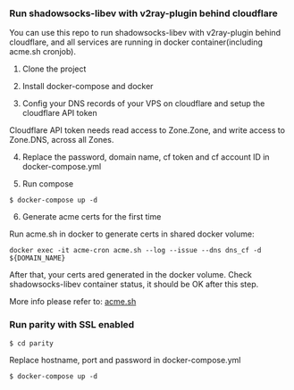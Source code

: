 ### Run shadowsocks-libev with v2ray-plugin behind cloudflare

You can use this repo to run shadowsocks-libev with v2ray-plugin behind cloudflare, and all services are running in docker container(including acme.sh cronjob).

1. Clone the project

2. Install docker-compose and docker

3. Config your DNS records of your VPS on cloudflare and setup the cloudflare API token

Cloudflare API token needs read access to Zone.Zone, and write access to Zone.DNS, across all Zones.

4. Replace the password, domain name, cf token and cf account ID in docker-compose.yml

5. Run compose
```
$ docker-compose up -d
```

6. Generate acme certs for the first time

Run acme.sh in docker to generate certs in shared docker volume:

```
docker exec -it acme-cron acme.sh --log --issue --dns dns_cf -d ${DOMAIN_NAME}
```

After that, your certs ared generated in the docker volume. Check shadowsocks-libev container status, it should be OK after this step.

More info please refer to: [acme.sh](https://github.com/Neilpang/acme.sh)


### Run parity with SSL enabled
```
$ cd parity
```

Replace hostname, port and password in docker-compose.yml

```
$ docker-compose up -d
```
